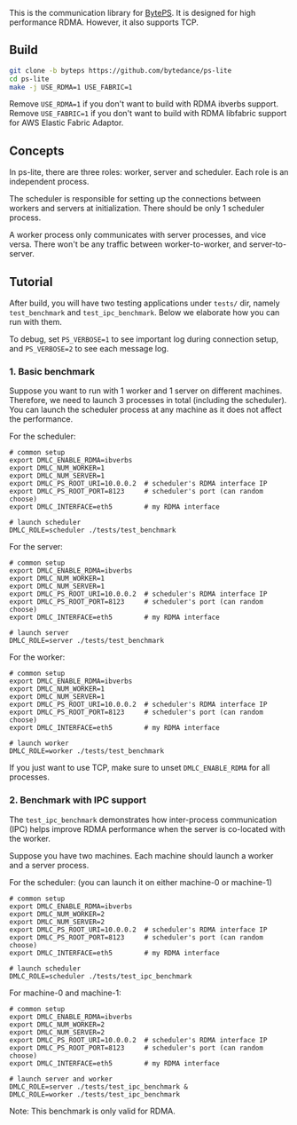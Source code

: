 This is the communication library for [BytePS](https://github.com/bytedance/byteps). It is designed for high performance RDMA. However, it also supports TCP.

## Build

```bash
git clone -b byteps https://github.com/bytedance/ps-lite
cd ps-lite 
make -j USE_RDMA=1 USE_FABRIC=1
```

Remove `USE_RDMA=1` if you don't want to build with RDMA ibverbs support.
Remove `USE_FABRIC=1` if you don't want to build with RDMA libfabric support for AWS Elastic Fabric Adaptor.

## Concepts

In ps-lite, there are three roles: worker, server and scheduler. Each role is an independent process.

The scheduler is responsible for setting up the connections between workers and servers at initialization. There should be only 1 scheduler process.

A worker process only communicates with server processes, and vice versa. There won't be any traffic between worker-to-worker, and server-to-server.


## Tutorial

After build, you will have two testing applications under `tests/` dir, namely `test_benchmark` and `test_ipc_benchmark`. 
Below we elaborate how you can run with them. 

To debug, set `PS_VERBOSE=1` to see important log during connection setup, and `PS_VERBOSE=2` to see each message log. 

### 1. Basic benchmark

Suppose you want to run with 1 worker and 1 server on different machines. Therefore, we need to launch 3 processes in total (including the scheduler). You can launch the scheduler process at any machine as it does not affect the performance.

For the scheduler:

```
# common setup
export DMLC_ENABLE_RDMA=ibverbs
export DMLC_NUM_WORKER=1
export DMLC_NUM_SERVER=1 
export DMLC_PS_ROOT_URI=10.0.0.2  # scheduler's RDMA interface IP 
export DMLC_PS_ROOT_PORT=8123     # scheduler's port (can random choose)
export DMLC_INTERFACE=eth5        # my RDMA interface 

# launch scheduler
DMLC_ROLE=scheduler ./tests/test_benchmark
```


For the server:
```
# common setup
export DMLC_ENABLE_RDMA=ibverbs
export DMLC_NUM_WORKER=1
export DMLC_NUM_SERVER=1 
export DMLC_PS_ROOT_URI=10.0.0.2  # scheduler's RDMA interface IP 
export DMLC_PS_ROOT_PORT=8123     # scheduler's port (can random choose)
export DMLC_INTERFACE=eth5        # my RDMA interface 

# launch server
DMLC_ROLE=server ./tests/test_benchmark
```

For the worker:
```
# common setup
export DMLC_ENABLE_RDMA=ibverbs
export DMLC_NUM_WORKER=1
export DMLC_NUM_SERVER=1 
export DMLC_PS_ROOT_URI=10.0.0.2  # scheduler's RDMA interface IP 
export DMLC_PS_ROOT_PORT=8123     # scheduler's port (can random choose)
export DMLC_INTERFACE=eth5        # my RDMA interface 

# launch worker
DMLC_ROLE=worker ./tests/test_benchmark
```

If you just want to use TCP, make sure to unset `DMLC_ENABLE_RDMA` for all processes.

### 2. Benchmark with IPC support

The `test_ipc_benchmark` demonstrates how inter-process communication (IPC) helps improve RDMA performance when the server is co-located with the worker.

Suppose you have two machines. Each machine should launch a worker and a server process. 

For the scheduler: 
(you can launch it on either machine-0 or machine-1)
```
# common setup
export DMLC_ENABLE_RDMA=ibverbs
export DMLC_NUM_WORKER=2
export DMLC_NUM_SERVER=2 
export DMLC_PS_ROOT_URI=10.0.0.2  # scheduler's RDMA interface IP 
export DMLC_PS_ROOT_PORT=8123     # scheduler's port (can random choose)
export DMLC_INTERFACE=eth5        # my RDMA interface 

# launch scheduler
DMLC_ROLE=scheduler ./tests/test_ipc_benchmark
```

For machine-0 and machine-1:

```
# common setup
export DMLC_ENABLE_RDMA=ibverbs
export DMLC_NUM_WORKER=2
export DMLC_NUM_SERVER=2 
export DMLC_PS_ROOT_URI=10.0.0.2  # scheduler's RDMA interface IP 
export DMLC_PS_ROOT_PORT=8123     # scheduler's port (can random choose)
export DMLC_INTERFACE=eth5        # my RDMA interface 

# launch server and worker
DMLC_ROLE=server ./tests/test_ipc_benchmark &
DMLC_ROLE=worker ./tests/test_ipc_benchmark 
```


Note: This benchmark is only valid for RDMA. 

